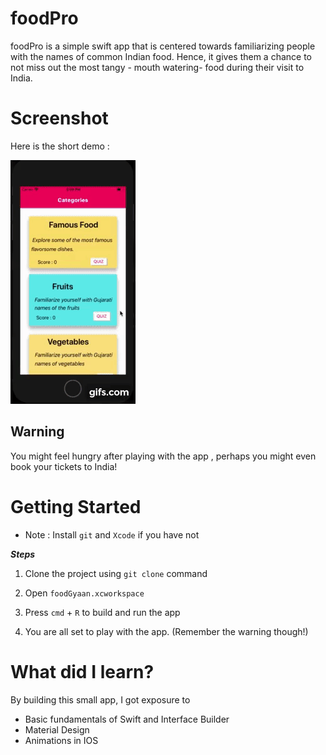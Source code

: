 # foodPro

foodPro is a simple swift app that is centered towards familiarizing people with the names of common Indian food. Hence, it gives them a chance to not miss out the most tangy - mouth watering- food during their visit to India.  

# Screenshot 

Here is the short demo :

![](FoodPro%20App%20small%20.gif)


## Warning

You might feel hungry after playing with the app , perhaps you might even book your tickets to India! 

# Getting Started

* Note : Install `git` and `Xcode` if you have not

**_Steps_**

1. Clone the project using `git clone` command

2. Open `foodGyaan.xcworkspace` 

3. Press `cmd` + `R` to  build and run the app

4. You are all set to play with the app. (Remember the warning though!) 


# What did I learn?

By building this small app, I got exposure to 

 - Basic fundamentals of Swift and Interface Builder
 - Material Design
 - Animations in IOS
